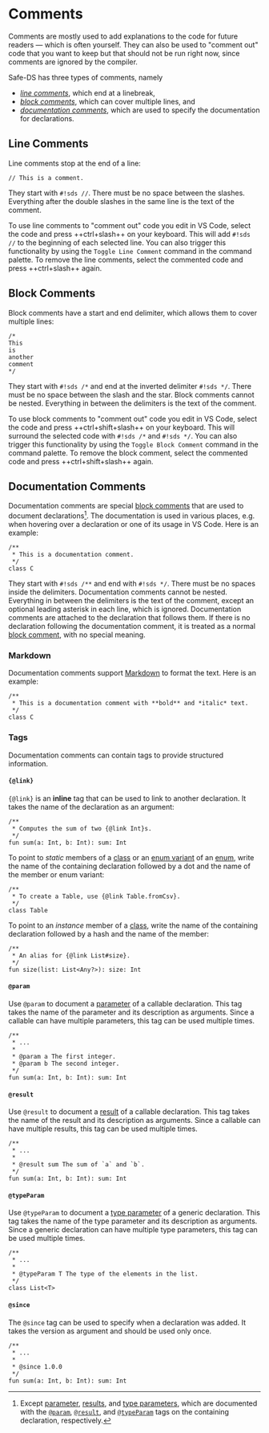 # Comments

Comments are mostly used to add explanations to the code for future readers — which is often yourself. They can also be
used to "comment out" code that you want to keep but that should not be run right now, since comments are ignored by the
compiler.

Safe-DS has three types of comments, namely

* [_line comments_](#line-comments), which end at a linebreak,
* [_block comments_](#block-comments), which can cover multiple lines, and
* [_documentation comments_](#documentation-comments), which are used to specify the documentation for declarations.

## Line Comments

Line comments stop at the end of a line:

```sds
// This is a comment.
```

They start with `#!sds //`. There must be no space between the slashes. Everything after the double slashes in the same
line is the text of the comment.

To use line comments to "comment out" code you edit in VS Code, select the code and press ++ctrl+slash++ on your
keyboard. This will add `#!sds //` to the beginning of each selected line. You can also trigger this functionality by
using the `Toggle Line Comment` command in the command palette. To remove the line comments, select the commented code
and press ++ctrl+slash++ again.

## Block Comments

Block comments have a start and end delimiter, which allows them to cover multiple lines:

```sds
/*
This
is
another
comment
*/
```

They start with `#!sds /*` and end at the inverted delimiter `#!sds */`. There must be no space between the slash
and the star. Block comments cannot be nested. Everything in between the delimiters is the text of the comment.

To use block comments to "comment out" code you edit in VS Code, select the code and press ++ctrl+shift+slash++ on your
keyboard. This will surround the selected code with `#!sds /*` and `#!sds */`. You can also trigger this functionality
by using the `Toggle Block Comment` command in the command palette. To remove the block comment, select the commented
code and press ++ctrl+shift+slash++ again.

## Documentation Comments

Documentation comments are special [block comments](#block-comments) that are used to document declarations[^1]. The
documentation is used in various places, e.g. when hovering over a declaration or one of its usage in VS Code. Here is
an example:

```sds
/**
 * This is a documentation comment.
 */
class C
```

They start with `#!sds /**` and end with `#!sds */`. There must be no spaces inside the delimiters. Documentation
comments cannot be nested. Everything in between the delimiters is the text of the comment, except an optional leading
asterisk in each line, which is ignored. Documentation comments are attached to the declaration that follows them. If
there is no declaration following the documentation comment, it is treated as a normal [block comment](#block-comments),
with no special meaning.

### Markdown

Documentation comments support [Markdown](https://www.markdownguide.org/) to format the text. Here is an example:

```sds
/**
 * This is a documentation comment with **bold** and *italic* text.
 */
class C
```

### Tags

Documentation comments can contain tags to provide structured information.

#### `{@link}`

`{@link}` is an **inline** tag that can be used to link to another declaration. It takes the name of the declaration as
an argument:

```sds
/**
 * Computes the sum of two {@link Int}s.
 */
fun sum(a: Int, b: Int): sum: Int
```

To point to _static_ members of a [class][class] or an [enum variant][enum-variant] of an [enum][enum], write the name of
the containing declaration followed by a dot and the name of the member or enum variant:

```sds
/**
 * To create a Table, use {@link Table.fromCsv}.
 */
class Table
```

To point to an _instance_ member of a [class][class], write the name of the containing declaration followed by a hash and
the name of the member:

```sds
/**
 * An alias for {@link List#size}.
 */
fun size(list: List<Any?>): size: Int
```


#### `@param`

Use `@param` to document a [parameter][parameter] of a callable declaration. This tag takes the name of the parameter
and its description as arguments. Since a callable can have multiple parameters, this tag can be used multiple times.

```sds
/**
 * ...
 *
 * @param a The first integer.
 * @param b The second integer.
 */
fun sum(a: Int, b: Int): sum: Int
```

#### `@result`

Use `@result` to document a [result][result] of a callable declaration. This tag takes the name of the result and its
description as arguments. Since a callable can have multiple results, this tag can be used multiple times.

```sds
/**
 * ...
 *
 * @result sum The sum of `a` and `b`.
 */
fun sum(a: Int, b: Int): sum: Int
```

#### `@typeParam`

Use `@typeParam` to document a [type parameter][type-parameter] of a generic declaration. This tag takes the name of the
type parameter and its description as arguments. Since a generic declaration can have multiple type parameters, this
tag can be used multiple times.

```sds
/**
 * ...
 *
 * @typeParam T The type of the elements in the list.
 */
class List<T>
```

#### `@since`

The `@since` tag can be used to specify when a declaration was added. It takes the version as argument and should be
used only once.

```sds
/**
 * ...
 *
 * @since 1.0.0
 */
fun sum(a: Int, b: Int): sum: Int
```

[^1]: Except [parameter][parameter], [results][result], and [type parameters][type-parameter], which are documented with
the [`@param`](#param), [`@result`](#result), and [`@typeParam`](#typeparam) tags on the containing declaration,
respectively.

[class]: ../stub-language/classes.md
[enum]: ../stub-language/enumerations.md
[enum-variant]: ../stub-language/enumerations.md#enum-variants
[parameter]: parameters.md
[result]: results.md
[type-parameter]: ../stub-language/type-parameters.md
